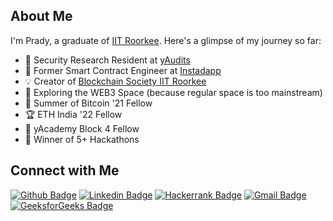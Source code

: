 ## About Me

I'm Prady, a graduate of [IIT Roorkee](https://www.iitr.ac.in/). Here's a glimpse of my journey so far:

- 💼 Security Research Resident at [yAudits](https://yaudits.dev/)
- 🔭 Former Smart Contract Engineer at [Instadapp](https://instadapp.io/)
- 💡 Creator of [Blockchain Society IIT Roorkee](https://blocsoc.iitr.ac.in)
- 🌱 Exploring the WEB3 Space (because regular space is too mainstream)
- 🌟 Summer of Bitcoin '21 Fellow
- 🏆 ETH India '22 Fellow
- 🚀 yAcademy Block 4 Fellow
- 🏅 Winner of 5+ Hackathons

## Connect with Me

[![Github Badge](http://img.shields.io/badge/-Github-black?style=flat-square&logo=github&link=https://github.com/pradyuman-verma/)](https://github.com/pradyuman-verma/) 
[![Linkedin Badge](https://img.shields.io/badge/-LinkedIn-blue?style=flat-square&logo=Linkedin&logoColor=white&link=https://www.linkedin.com/in/pradyuman-verma/)](https://www.linkedin.com/in/pradyuman-verma/)
[![Hackerrank Badge](https://img.shields.io/badge/-Hackerrank-2EC866?style=flat-square&logo=HackerRank&logoColor=white&link=https://www.hackerrank.com/pradyumnverma27)](https://www.hackerrank.com/pradyumnverma27)
[![Gmail Badge](https://img.shields.io/badge/-Gmail-d14836?style=flat-square&logo=Gmail&logoColor=white&link=mailto:pradyumnverma27@gmail.com)](mailto:pradyumnverma27@gmail.com)
[![GeeksforGeeks Badge](https://img.shields.io/badge/-GeeksforGeeks-0F9D58?style=flat-square&logo=GeeksforGeeks&logoColor=white&link=https://auth.geeksforgeeks.org/user/pradyf/)](https://auth.geeksforgeeks.org/user/pradyf/)
